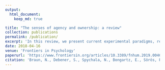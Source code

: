 ```yaml
---
output: 
  html_document:
    keep_md: true

title: "The senses of agency and ownership: a review"
collection: publications
permalink: /publication/
excerpt: 'In this review, we present current experimental paradigms, results and neurocognitive theories of both the sense of ownership (the feeling of mineness toward one’s own body parts, feelings or thoughts) and the sense of agency (the experience of initiating and controlling an action), and discuss their clinical and therapeutic relevance.'
date: 2018-04-16
venue: 'Frontiers in Psychology'
paperurl: 'https://www.frontiersin.org/articles/10.3389/fnhum.2019.00461/full'
citation: 'Braun, N., Debener, S., Spychala, N., Bongartz, E., Sörös, P., Müller, H. H., & Philipsen, A. (2018). The senses of agency and ownership: a review. Frontiers in psychology, 9, 535.'
---
```



